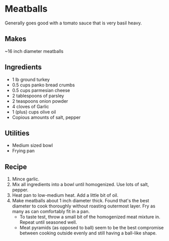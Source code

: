 # Meatballs

Generally goes good with a tomato sauce that is very basil heavy.

## Makes

~16 inch diameter meatballs

## Ingredients

- 1 lb ground turkey
- 0.5 cups panko bread crumbs
- 0.5 cups parmesian cheese
- 2 tablespoons of parsley
- 2 teaspoons onion powder
- 4 cloves of Garlic
- 1 (plus) cups olive oil
- Copious amounts of salt, pepper

## Utilities

- Medium sized bowl
- Frying pan

## Recipe

1. Mince garlic.
2. Mix all ingredients into a bowl until homogenized. Use lots of salt, pepper.
3. Heat pan to low-medium heat. Add a little bit of oil.
4. Make meatballs about 1 inch diameter thick. Found that's the best diameter to cook thoroughly without roasting outermost layer. Fry as many as can comfortably fit in a pan.
    - To taste test, throw a small bit of the homogenized meat mixture in. Repeat until seasoned well.
    - Meat pyramids (as opposed to ball) seem to be the best compromise between cooking outside evenly and still having a ball-like shape.
